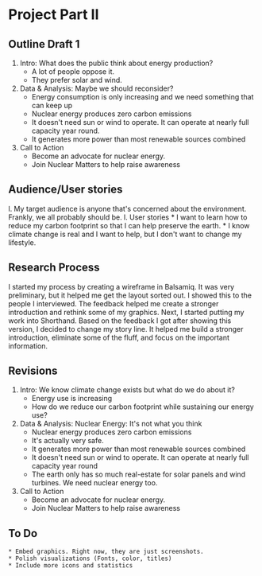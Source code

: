 # Project Part II
## Outline Draft 1
  1. Intro:  What does the public think about energy production?
      * A lot of people oppose it. 
      * They prefer solar and wind.
  1. Data & Analysis: Maybe we should reconsider?
      * Energy consumption is only increasing and we need something that can keep up
      * Nuclear energy produces zero carbon emissions
      * It doesn't need sun or wind to operate. It can operate at nearly full capacity year round.
      * It generates more power than most renewable sources combined
  1. Call to Action
      * Become an advocate for nuclear energy. 
      * Join Nuclear Matters to help raise awareness

## Audience/User stories
  l. My target audience is anyone that's concerned about the environment. Frankly, we all probably should be.
  l. User stories
    * I want to learn how to reduce my carbon footprint so that I can help preserve the earth.
    * I know climate change is real and I want to help, but I don't want to change my lifestyle.

## Research Process
I started my process by creating a wireframe in Balsamiq. It was very preliminary, but it helped me get the layout sorted out. I showed this to the people I interviewed. The feedback helped me create a stronger introduction and rethink some of my graphics. Next, I started putting my work into Shorthand. Based on the feedback I got after showing this version, I decided to change my story line. It helped me build a stronger introduction, eliminate some of the fluff, and focus on the important information.

## Revisions
   1. Intro:  We know climate change exists but what do we do about it?
      * Energy use is increasing
      * How do we reduce our carbon footprint while sustaining our energy use?
   1. Data & Analysis: Nuclear Energy: It's not what you think
      * Nuclear energy produces zero carbon emissions
      * It's actually very safe.
      * It generates more power than most renewable sources combined
      * It doesn't need sun or wind to operate. It can operate at nearly full capacity year round
      * The earth only has so much real-estate for solar panels and wind turbines. We need nuclear energy too.
  1. Call to Action
      * Become an advocate for nuclear energy. 
      * Join Nuclear Matters to help raise awareness

## To Do
    * Embed graphics. Right now, they are just screenshots.
    * Polish visualizations (Fonts, color, titles)
    * Include more icons and statistics
 
